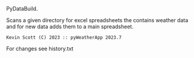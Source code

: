  PyDataBuild.

  Scans a given directory for excel spreadsheets the contains weather data and for
  new data adds them to a main spreadsheet.
    
    
    Kevin Scott (C) 2023 :: pyWeatherApp 2023.7

For changes see history.txt
